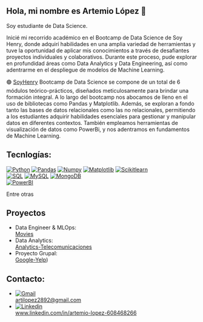 ## Hola, mi nombre es Artemio López 👋

Soy estudiante de Data Science.

Inicié mi recorrido académico en el Bootcamp de Data Science de Soy Henry, donde adquirí habilidades en una amplia variedad de herramientas y tuve la oportunidad de aplicar mis conocimientos a través de desafiantes proyectos individuales y colaborativos. Durante este proceso, pude explorar en profundidad áreas como Data Analytics y Data Engineering, así como adentrarme en el despliegue de modelos de Machine Learning.

🟢 [SoyHenry](https://www.soyhenry.com/) Bootcamp de Data Science se compone de un total de 6 módulos teórico-prácticos, diseñados meticulosamente para brindar una formación integral.
    A lo largo del bootcamp nos abocamos de lleno en el uso de bibliotecas como Pandas y Matplotlib. Además, se exploran a fondo tanto las bases de datos relacionales como las no relacionales, 
    permitiendo a los estudiantes adquirir habilidades esenciales para gestionar y manipular datos en diferentes contextos. También empleamos herramientas de visualización de datos como PowerBi, y nos adentramos en fundamentos de Machine Learning. 

## Tecnlogías:

[![Python](https://img.shields.io/badge/Python-yellow?style=for-the-badge&logo=python&logoColor=white&labelColor=101010)]()
[![Pandas](https://img.shields.io/badge/Pandas-2C2D72?style=for-the-badge&logo=pandas&logoColor=white&labelColor=101010)]()
[![Numpy](https://img.shields.io/badge/Numpy-777BB4?style=for-the-badge&logo=numpy&logoColor=white&labelColor=101010)]()
[![Matplotlib](https://img.shields.io/badge/Matplotlib-239120?style=for-the-badge&logoColor=white&labelColor=101010)]()
[![Scikitlearn](https://img.shields.io/badge/scikit_learn-F7931E?style=for-the-badge&logo=scikit-learn&logoColor=white&labelColor=101010)]()
</br>
[![SQL](https://img.shields.io/badge/SQL-018bff?style=for-the-badge&logoColor=white&labelColor=101010)]()
[![MySQL](https://img.shields.io/badge/MySQL-4479A1?style=for-the-badge&logo=mysql&logoColor=white&labelColor=101010)]()
[![MongoDB](https://img.shields.io/badge/MongoDB-47A248?style=for-the-badge&logo=mongodb&logoColor=white&labelColor=101010)]()
</br>
[![PowerBI](https://img.shields.io/badge/PowerBI-F2C811?style=for-the-badge&logo=Power%20BI&logoColor=white&labelColor=101010)]()

Entre otras

## Proyectos 
- Data Engineer & MLOps: <br>
  [Movies](https://github.com/ArtemioLopez/data-engineer)
- Data Analytics: <br>
  [Analytics-Telecomunicaciones](https://github.com/ArtemioLopez/Data-Analytics)
- Proyecto Grupal: <br>
  [Google-Yelp](https://github.com/ArtemioLopez/final_proyect))

## Contacto:
- [![Gmail](https://img.shields.io/badge/Gmail-D14836?style=for-the-badge&logo=gmail&logoColor=white)]()<br>
artilopez2892@gmail.com<br>
- [![Linkedin](https://img.shields.io/badge/LinkedIn-0077B5?style=for-the-badge&logo=linkedin&logoColor=white)]()<br> 
www.linkedin.com/in/artemio-lopez-608468266

  

<!--
**ArtemioLopez/ArtemioLopez** is a ✨ _special_ ✨ repository because its `README.md` (this file) appears on your GitHub profile.

Here are some ideas to get you started:

- 🔭 I’m currently working on ...
- 🌱 I’m currently learning ...
- 👯 I’m looking to collaborate on ...
- 🤔 I’m looking for help with ...
- 💬 Ask me about ...
- 📫 How to reach me: ...
- 😄 Pronouns: ...
- ⚡ Fun fact: ...
-->

